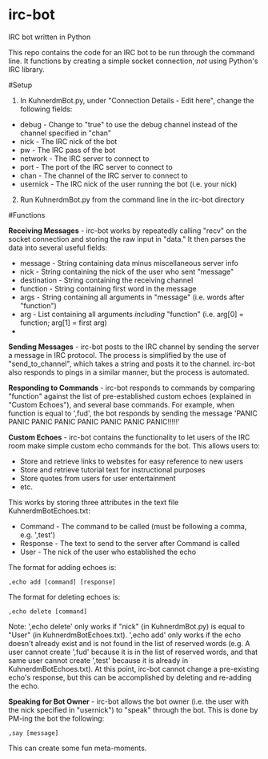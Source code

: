 # irc-bot
IRC bot written in Python

This repo contains the code for an IRC bot to be run through the command line. It functions by creating a simple socket connection, *not* using Python's IRC library.

#Setup

1. In KuhnerdmBot.py, under "Connection Details - Edit here", change the following fields:

* debug    - Change to "true" to use the debug channel instead of the channel specified in "chan"
* nick     - The IRC nick of the bot
* pw       - The IRC pass of the bot
* network  - The IRC server to connect to
* port     - The port of the IRC server to connect to
* chan     - The channel of the IRC server to connect to
* usernick - The IRC nick of the user running the bot (i.e. your nick)

2. Run KuhnerdmBot.py from the command line in the irc-bot directory

#Functions

**Receiving Messages** - irc-bot works by repeatedly calling "recv" on the socket connection and storing the raw input in "data." It then parses the data into several useful fields:

* message     - String containing data minus miscellaneous server info
* nick        - String containing the nick of the user who sent "message"
* destination - String containing the receiving channel
* function    - String containing first word in the message
* args        - String containing all arguments in "message" (i.e. words after "function")
* arg         - List containing all arguments *including* "function" (i.e. arg[0] = function; arg[1] = first arg)
* 

**Sending Messages** - irc-bot posts to the IRC channel by sending the server a message in IRC protocol. The process is simplified by the use of "send_to_channel", which takes a string and posts it to the channel. irc-bot also responds to pings in a similar manner, but the process is automated.

**Responding to Commands** - irc-bot responds to commands by comparing "function" against the list of pre-established custom echoes (explained in "Custom Echoes"), and several base commands. For example, when function is equal to ',fud', the bot responds by sending the message 'PANIC PANIC PANIC PANIC PANIC PANIC PANIC PANIC!!!!!'

**Custom Echoes** - irc-bot contains the functionality to let users of the IRC room make simple custom echo commands for the bot. This allows users to:

* Store and retrieve links to websites for easy reference to new users
* Store and retrieve tutorial text for instructional purposes
* Store quotes from users for user entertainment
* etc.

This works by storing three attributes in the text file KuhnerdmBotEchoes.txt:

* Command  - The command to be called (must be following a comma, e.g. ',test')
* Response - The text to send to the server after Command is called
* User     - The nick of the user who established the echo

The format for adding echoes is:

    ,echo add [command] [response]

The format for deleting echoes is:

    ,echo delete [command]

Note: ',echo delete' only works if "nick" (in KuhnerdmBot.py) is equal to "User" (in KuhnerdmBotEchoes.txt). ',echo add' only works if the echo doesn't already exist and is not found in the list of reserved words (e.g. A user cannot create ',fud' because it is in the list of reserved words, and that same user cannot create ',test' because it is already in KuhnerdmBotEchoes.txt). At this point, irc-bot cannot change a pre-existing echo's response, but this can be accomplished by deleting and re-adding the echo.

**Speaking for Bot Owner** - irc-bot allows the bot owner (i.e. the user with the nick specified in "usernick") to "speak" through the bot. This is done by PM-ing the bot the following:

    ,say [message]

This can create some fun meta-moments.
